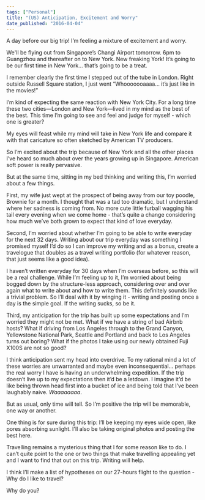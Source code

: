 ```yaml
---
tags: ["Personal"]
title: "(US) Anticipation, Excitement and Worry"
date_published: "2016-04-04"
---
```


A day before our big trip! I’m feeling a mixture of excitement and worry.

We'll be flying out from Singapore’s Changi Airport tomorrow. 6pm to Guangzhou and thereafter on to New York. New freaking York! It’s going to be our first time in New York… that’s going to be a treat.

I remember clearly the first time I stepped out of the tube in London. Right outside Russell Square station, I just went “Whooooooaaaa… it’s just like in the movies!”

I’m kind of expecting the same reaction with New York City. For a long time these two cities—London and New York—lived in my mind as the best of the best. This time I’m going to see and feel and judge for myself - which one is greater?

My eyes will feast while my mind will take in New York life and compare it with that caricature so often sketched by American TV producers.

So I’m excited about the trip because of New York and all the other places I’ve heard so much about over the years growing up in Singapore. American soft power is really pervasive.

But at the same time, sitting in my bed thinking and writing this, I’m worried about a few things.

First, my wife just wept at the prospect of being away from our toy poodle, Brownie for a month. I thought that was a tad too dramatic, but I understand where her sadness is coming from. No more cute little furball wagging his tail every evening when we come home - that’s quite a change considering how much we’ve both grown to expect that kind of love everyday.

Second, I’m worried about whether I’m going to be able to write everyday for the next 32 days. Writing about our trip everyday was something I promised myself I’d do so I can improve my writing and as a bonus, create a travelogue that doubles as a travel writing portfolio (for whatever reason, that just seems like a good idea).

I haven’t written everyday for 30 days when I’m overseas before, so this will be a real challenge. While I’m feeling up to it, I’m worried about being bogged down by the structure-less approach, considering over and over again what to write about and how to write them. This definitely sounds like a trivial problem. So I’ll deal with it by winging it - writing and posting once a day is the simple goal. If the writing sucks, so be it.

Third, my anticipation for the trip has built up some expectations and I’m worried they might not be met. What if we have a string of bad Airbnb hosts? What if driving from Los Angeles through to the Grand Canyon, Yellowstone National Park, Seattle and Portland and back to Los Angeles turns out boring? What if the photos I take using our newly obtained Fuji X100S are not so good?

I think anticipation sent my head into overdrive. To my rational mind a lot of these worries are unwarranted and maybe even inconsequential… perhaps the real worry I have is having an underwhelming expedition. If the trip doesn’t live up to my expectations then it’d be a letdown. I imagine it’d be like being thrown head first into a bucket of ice and being told that I’ve been laughably naive. _Waaaaaaaa_.

But as usual, only time will tell. So I’m positive the trip will be memorable, one way or another.

One thing is for sure during this trip: I’ll be keeping my eyes wide open, like pores absorbing sunlight. I'll also be taking original photos and posting the best here.

Travelling remains a mysterious thing that I for some reason like to do. I can’t quite point to the one or two things that make travelling appealing yet and I want to find that out on this trip. Writing will help.

I think I’ll make a list of hypotheses on our 27-hours flight to the question - Why do I like to travel?

Why do you?
